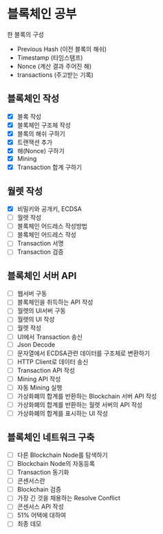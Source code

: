 # 블록체인 공부

한 블록의 구성

- Previous Hash (이전 블록의 해쉬)
- Timestamp (타임스탬프)
- Nonce (계산 결과 주어진 해)
- transactions (주고받는 기록)

## 블록체인 작성
- [x] 블록 작성
- [x] 블록체인 구조체 작성
- [x] 블록의 해쉬 구하기
- [x] 트랜잭션 추가
- [x] 해(Nonce) 구하기
- [x] Mining
- [x] Transaction 합계 구하기

## 월렛 작성

- [x] 비밀키와 공개키, ECDSA
- [ ] 월렛 작성
- [ ] 블록체인 어드레스 작성방법
- [ ] 블록체인 어드레스 작성
- [ ] Transaction 서명
- [ ] Transaction 검증

## 블록체인 서버 API

- [ ] 웹서버 구동
- [ ] 블록체인을 취득하는 API 작성
- [ ] 월렛의 UI서버 구동
- [ ] 월렛의 UI 작성
- [ ] 월렛 작성
- [ ] UI에서 Transaction 송신
- [ ] Json Decode
- [ ] 문자열에서 ECDSA관련 데이터를 구조체로 변환하기
- [ ] HTTP Client로 데이터 송신
- [ ] Transaction API 작성
- [ ] Mining API 작성
- [ ] 자동 Mining 실행
- [ ] 가상화폐의 합계를 반환하는 Blockchain 서버 API 작성
- [ ] 가상화폐의 합계를 반환하는 월렛 서버의 API 작성
- [ ] 가상화폐의 합계를 표시하는 UI 작성

## 블록체인 네트워크 구축

- [ ] 다른 Blockchain Node를 탐색하기
- [ ] Blockchain Node의 자동등록
- [ ] Transaction 동기화
- [ ] 콘센서스란
- [ ] Blockchain 검증
- [ ] 가장 긴 것을 채용하는 Resolve Conflict
- [ ] 콘센서스 API 작성
- [ ] 51% 어택에 대하여
- [ ] 최종 데모